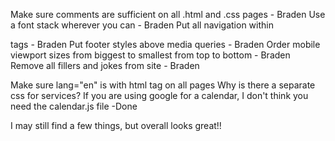 Make sure comments are sufficient on all .html and .css pages - Braden
Use a font stack wherever you can - Braden
Put all navigation within <nav> tags - Braden
Put footer styles above media queries - Braden
Order mobile viewport sizes from biggest to smallest from top to bottom - Braden
Remove all fillers and jokes from site - Braden

Make sure lang="en" is with html tag on all pages
Why is there a separate css for services?
If you are using google for a calendar, I don't think you need the calendar.js file -Done

I may still find a few things, but overall looks great!!

